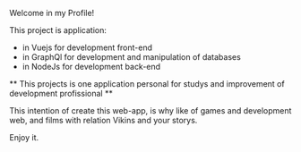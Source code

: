 Welcome in my Profile!

This project is application: 
 - in Vuejs for development front-end
 - in GraphQl for development and manipulation of databases
 - in NodeJs for development back-end

** This projects is one application personal for studys and improvement of development profissional **

This intention of create this web-app, is why like of games and development web, and films with relation Vikins and your storys.

Enjoy it.
